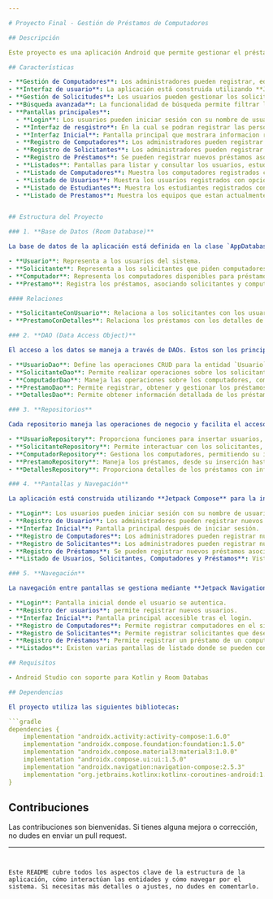 ```yaml
---

# Proyecto Final - Gestión de Préstamos de Computadores

## Descripción

Este proyecto es una aplicación Android que permite gestionar el préstamo de computadores. Los usuarios pueden registrarse, iniciar sesión, registrar nuevos computadores, solicitantes, y préstamos. Utiliza **Room Database** para la persistencia de datos locales y se organiza en varias entidades como `Usuario`, `Solicitante`, `Computador` y `Prestamo`.

## Características

- **Gestión de Computadores**: Los administradores pueden registrar, editar, eliminar y consultar los computadores, usuarios, estudiantes para la hora del prestammo préstamo.
- **Interfaz de usuario**: La aplicación está construida utilizando **Jetpack Compose** y **Material Design 3**, proporcionando una interfaz moderna y fácil de usar.
- **Gestión de Solicitudes**: Los usuarios pueden gestionar los solicitantes y los préstamos asociados.
- **Búsqueda avanzada**: La funcionalidad de búsqueda permite filtrar los computadores, usuarios, estudiantes y prestampos.
- **Pantallas principales**:
  - **Login**: Los usuarios pueden iniciar sesión con su nombre de usuario y contraseña.
  - **Interfaz de resgistro**: En la cual se podran registrar las personas las cuales vayan a manejar la plataforma.
  - **Interfaz Inicial**: Pantalla principal que mostrara informacion relevante que tenga la universidad.
  - **Registro de Computadores**: Los administradores pueden registrar nuevos computadores.
  - **Registro de Solicitantes**: Los administradores pueden registrar nuevos solicitantes.
  - **Registro de Préstamos**: Se pueden registrar nuevos préstamos asociando un solicitante con un computador.
  - **Listados**: Pantallas para listar y consultar los usuarios, estudiantes, computadores y préstamos.
  - **Listado de Computadores**: Muestra los computadores registrados con opción de búsqueda, edición y eliminación.
  - **Listado de Usuarios**: Muestra los usuarios registrados con opción de búsqueda, edición y eliminación.
  - **Listado de Estudiantes**: Muestra los estudiantes registrados con opción de búsqueda, edición y eliminación.
  - **Listado de Prestamos**: Muestra los equipos que estan actualmente en calidad de prestamo registrados con opción de búsqueda, edición y eliminación.


## Estructura del Proyecto

### 1. **Base de Datos (Room Database)**

La base de datos de la aplicación está definida en la clase `AppDatabase`. Las entidades que forman la base de datos incluyen:

- **Usuario**: Representa a los usuarios del sistema.
- **Solicitante**: Representa a los solicitantes que piden computadores.
- **Computador**: Representa los computadores disponibles para préstamo.
- **Prestamo**: Registra los préstamos, asociando solicitantes y computadores con fechas de préstamo y devolución.

#### Relaciones

- **SolicitanteConUsuario**: Relaciona a los solicitantes con los usuarios que los gestionan.
- **PrestamoConDetalles**: Relaciona los préstamos con los detalles de los solicitantes y computadores.

### 2. **DAO (Data Access Object)**

El acceso a los datos se maneja a través de DAOs. Estos son los principales DAOs de la aplicación:

- **UsuarioDao**: Define las operaciones CRUD para la entidad `Usuario`. Incluye la operación de login, la cual permite validar las credenciales de los usuarios.
- **SolicitanteDao**: Permite realizar operaciones sobre los solicitantes, incluidos obtener todos los solicitantes, insertar nuevos y obtenerlos con sus usuarios asociados.
- **ComputadorDao**: Maneja las operaciones sobre los computadores, como insertar, actualizar el estado y eliminar.
- **PrestamoDao**: Permite registrar, obtener y gestionar los préstamos realizados.
- **DetallesDao**: Permite obtener información detallada de los préstamos, incluyendo las relaciones con solicitantes y computadores.

### 3. **Repositorios**

Cada repositorio maneja las operaciones de negocio y facilita el acceso a los DAOs:

- **UsuarioRepository**: Proporciona funciones para insertar usuarios, obtener todos los usuarios y realizar el login.
- **SolicitanteRepository**: Permite interactuar con los solicitantes, desde su inserción hasta la obtención de todos los solicitantes con sus usuarios asociados.
- **ComputadorRepository**: Gestiona los computadores, permitiendo su inserción, actualización y eliminación.
- **PrestamoRepository**: Maneja los préstamos, desde su inserción hasta la obtención de los préstamos por solicitante.
- **DetallesRepository**: Proporciona detalles de los préstamos con información adicional sobre los solicitantes y computadores.

### 4. **Pantallas y Navegación**

La aplicación está construida utilizando **Jetpack Compose** para la interfaz de usuario. Las principales pantallas de la aplicación incluyen:

- **Login**: Los usuarios pueden iniciar sesión con su nombre de usuario y contraseña.
- **Registro de Usuario**: Los administradores pueden registrar nuevos usuarios.
- **Interfaz Inicial**: Pantalla principal después de iniciar sesión.
- **Registro de Computadores**: Los administradores pueden registrar nuevos computadores.
- **Registro de Solicitantes**: Los administradores pueden registrar nuevos solicitantes.
- **Registro de Préstamos**: Se pueden registrar nuevos préstamos asociando a un solicitante con un computador.
- **Listado de Usuarios, Solicitantes, Computadores y Préstamos**: Vistas para listar y consultar los registros existentes.

### 5. **Navegación**

La navegación entre pantallas se gestiona mediante **Jetpack Navigation Component**. Las pantallas están configuradas de la siguiente manera:

- **Login**: Pantalla inicial donde el usuario se autentica.
- **Registro der usuarios**: permite registrar nuevos usuarios.
- **Interfaz Inicial**: Pantalla principal accesible tras el login.
- **Registro de Computadores**: Permite registrar computadores en el sistema.
- **Registro de Solicitantes**: Permite registrar solicitantes que deseen realizar préstamos.
- **Registro de Préstamos**: Permite registrar un préstamo de un computador a un solicitante.
- **Listados**: Existen varias pantallas de listado donde se pueden consultar los usuarios, solicitantes, computadores y préstamos.

## Requisitos

- Android Studio con soporte para Kotlin y Room Databas

## Dependencias

El proyecto utiliza las siguientes bibliotecas:

```gradle
dependencies {
    implementation "androidx.activity:activity-compose:1.6.0"
    implementation "androidx.compose.foundation:foundation:1.5.0"
    implementation "androidx.compose.material3:material3:1.0.0"
    implementation "androidx.compose.ui:ui:1.5.0"
    implementation "androidx.navigation:navigation-compose:2.5.3"
    implementation "org.jetbrains.kotlinx:kotlinx-coroutines-android:1.6.4"
}
```


## Contribuciones

Las contribuciones son bienvenidas. Si tienes alguna mejora o corrección, no dudes en enviar un pull request.

---
```


Este README cubre todos los aspectos clave de la estructura de la aplicación, cómo interactúan las entidades y cómo navegar por el sistema. Si necesitas más detalles o ajustes, no dudes en comentarlo.


